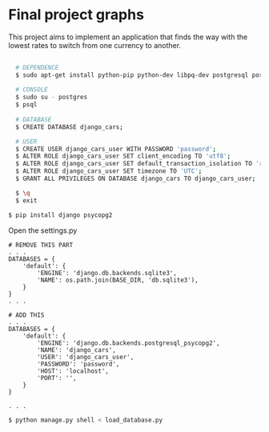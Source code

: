 # Final project graphs
This project aims to implement an application that finds the way with the lowest rates to switch from one currency to another.

```bash
  
  # DEPENDENCE
  $ sudo apt-get install python-pip python-dev libpq-dev postgresql postgresql-contrib
  
  # CONSOLE
  $ sudo su - postgres
  $ psql
  
  # DATABASE
  $ CREATE DATABASE django_cars;

  # USER
  $ CREATE USER django_cars_user WITH PASSWORD 'password';
  $ ALTER ROLE django_cars_user SET client_encoding TO 'utf8';
  $ ALTER ROLE django_cars_user SET default_transaction_isolation TO 'read committed';
  $ ALTER ROLE django_cars_user SET timezone TO 'UTC';
  $ GRANT ALL PRIVILEGES ON DATABASE django_cars TO django_cars_user;

  $ \q
  $ exit
  ```
  
  ```bash
  $ pip install django psycopg2
  ```

  Open the settings.py

  ```
  # REMOVE THIS PART
  . . .
  DATABASES = {
      'default': {
          'ENGINE': 'django.db.backends.sqlite3',
          'NAME': os.path.join(BASE_DIR, 'db.sqlite3'),
      }
  }
  . . .
  ```

  ```
  # ADD THIS
  . . .
  DATABASES = {
      'default': {
          'ENGINE': 'django.db.backends.postgresql_psycopg2',
          'NAME': 'django_cars',
          'USER': 'django_cars_user',
          'PASSWORD': 'password',
          'HOST': 'localhost',
          'PORT': '',
      }
  }

  . . .
  ```
  
  ```bash
  $ python manage.py shell < load_database.py 
  ```